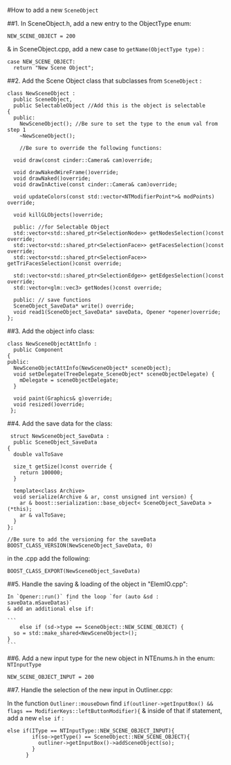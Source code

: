 #How to add a new `SceneObject`

##1. In SceneObject.h, add a new entry to the ObjectType enum:

`NEW_SCENE_OBJECT = 200`

& in SceneObject.cpp, add a new case to `getName(ObjectType type)` :

```
case NEW_SCENE_OBJECT:
  return "New Scene Object";
```

##2. Add the Scene Object class that subclasses from `SceneObject` :

```
class NewSceneObject :
  public SceneObject,
  public SelectableObject //Add this is the object is selectable
{
  public:
    NewSceneObject(); //Be sure to set the type to the enum val from step 1
    ~NewSceneObject();

    //Be sure to override the following functions:

  void draw(const cinder::Camera& cam)override;

  void drawNakedWireFrame()override;
  void drawNaked()override;
  void drawInActive(const cinder::Camera& cam)override;

  void updateColors(const std::vector<NTModifierPoint*>& modPoints) override;

  void killGLObjects()override;

  public: //for Selectable Object
  std::vector<std::shared_ptr<SelectionNode>> getNodesSelection()const override;
  std::vector<std::shared_ptr<SelectionFace>> getFacesSelection()const override;
  std::vector<std::shared_ptr<SelectionFace>> getTriFacesSelection()const override;

  std::vector<std::shared_ptr<SelectionEdge>> getEdgesSelection()const override;
  std::vector<glm::vec3> getNodes()const override;

  public: // save functions
  SceneObject_SaveData* write() override;
  void read1(SceneObject_SaveData* saveData, Opener *opener)override;
};
```

##3. Add the object info class:

```
class NewSceneObjectAttInfo :
  public Component
{
public:
  NewSceneObjectAttInfo(NewSceneObject* sceneObject);
  void setDelegate(TreeDelegate_SceneObject* sceneObjectDelegate) {
    mDelegate = sceneObjectDelegate;
  }

  void paint(Graphics& g)override;
  void resized()override;
 };
```

##4. Add the save data for the class:

```
 struct NewSceneObject_SaveData :
  public SceneObject_SaveData
{
  double valToSave

  size_t getSize()const override {
    return 100000;
  }

  template<class Archive>
  void serialize(Archive & ar, const unsigned int version) {
    ar & boost::serialization::base_object< SceneObject_SaveData >(*this);
    ar & valToSave;
  }
};

//Be sure to add the versioning for the saveData
BOOST_CLASS_VERSION(NewSceneObject_SaveData, 0)
```

in the .cpp add the following:

`BOOST_CLASS_EXPORT(NewSceneObject_SaveData)`

##5. Handle the saving & loading of the object in "ElemIO.cpp":

    In `Opener::run()` find the loop `for (auto &sd : saveData.mSaveDatas)`
    & add an additional else if:

    ```
        else if (sd->type == SceneObject::NEW_SCENE_OBJECT) {
      so = std::make_shared<NewSceneObject>();
    }
    ```

##6. Add a new input type for the new object in NTEnums.h in the enum:
`NTInputType`

`NEW_SCENE_OBJECT_INPUT = 200`

##7. Handle the selection of the new input in Outliner.cpp:

In the function `Outliner::mouseDown` find `if(outliner->getInputBox() && flags == ModifierKeys::leftButtonModifier){` & inside of that if statement, add a new `else if` :

```
else if(IType == NTInputType::NEW_SCENE_OBJECT_INPUT){
        if(so->getType() == SceneObject::NEW_SCENE_OBJECT){
          outliner->getInputBox()->addSceneObject(so);
        }
      }
```


